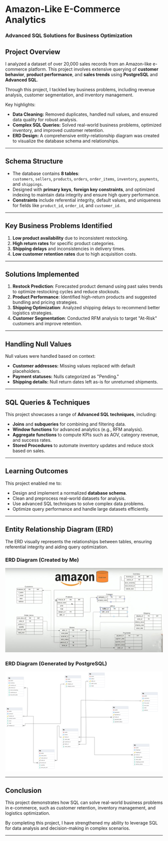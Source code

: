 # **Amazon-Like E-Commerce Analytics**  
### **Advanced SQL Solutions for Business Optimization**  

## **Project Overview**  
I analyzed a dataset of over 20,000 sales records from an Amazon-like e-commerce platform. This project involves extensive querying of **customer behavior**, **product performance**, and **sales trends** using **PostgreSQL** and **Advanced SQL**.  

Through this project, I tackled key business problems, including revenue analysis, customer segmentation, and inventory management.  

Key highlights:  
- **Data Cleaning:** Removed duplicates, handled null values, and ensured data quality for robust analysis.  
- **Complex SQL Queries:** Solved real-world business problems, optimized inventory, and improved customer retention.  
- **ERD Design:** A comprehensive entity-relationship diagram was created to visualize the database schema and relationships.  

---

## **Schema Structure**  
- The database contains **8 tables**:  
  `customers`, `sellers`, `products`, `orders`, `order_items`, `inventory`, `payments`, and `shippings`.  
- Designed with **primary keys**, **foreign key constraints**, and optimized indexing to maintain data integrity and ensure high query performance.  
- **Constraints** include referential integrity, default values, and uniqueness for fields like `product_id`, `order_id`, and `customer_id`.  

---

## **Key Business Problems Identified**  
1. **Low product availability** due to inconsistent restocking.  
2. **High return rates** for specific product categories.  
3. **Shipping delays** and inconsistencies in delivery times.  
4. **Low customer retention rates** due to high acquisition costs.  

---

## **Solutions Implemented**  
1. **Restock Prediction**: Forecasted product demand using past sales trends to optimize restocking cycles and reduce stockouts.  
2. **Product Performance**: Identified high-return products and suggested bundling and pricing strategies.  
3. **Shipping Optimization**: Analyzed shipping delays to recommend better logistics strategies.  
4. **Customer Segmentation**: Conducted RFM analysis to target "At-Risk" customers and improve retention.  

---

## **Handling Null Values**  
Null values were handled based on context:  
- **Customer addresses:** Missing values replaced with default placeholders.  
- **Payment statuses:** Nulls categorized as "Pending."  
- **Shipping details:** Null return dates left as-is for unreturned shipments.  

---

## **SQL Queries & Techniques**  
This project showcases a range of **Advanced SQL techniques**, including:  
- **Joins** and **subqueries** for combining and filtering data.  
- **Window functions** for advanced analytics (e.g., RFM analysis).  
- **Aggregate functions** to compute KPIs such as AOV, category revenue, and success rates.  
- **Stored Procedures** to automate inventory updates and reduce stock based on sales.  

---

## **Learning Outcomes**  
This project enabled me to:  
- Design and implement a normalized **database schema**.  
- Clean and preprocess real-world datasets for analysis.  
- Use advanced SQL techniques to solve complex data problems.  
- Optimize query performance and handle large datasets efficiently.  

---

## **Entity Relationship Diagram (ERD)**  
The ERD visually represents the relationships between tables, ensuring referential integrity and aiding query optimization.  

### **ERD Diagram (Created by Me)**  
![ERD Created by Me](https://github.com/anuragyadav04/Advanced-Ecommerce-SQL-Analytics/blob/main/Amazon_Schema.jpg)  

### **ERD Diagram (Generated by PostgreSQL)**  
![ERD from PostgreSQL](https://github.com/anuragyadav04/Advanced-Ecommerce-SQL-Analytics/blob/main/Amazon_Schema.png)  

---

## **Conclusion**  
This project demonstrates how SQL can solve real-world business problems in e-commerce, such as customer retention, inventory management, and logistics optimization.  

By completing this project, I have strengthened my ability to leverage SQL for data analysis and decision-making in complex scenarios.  

---

